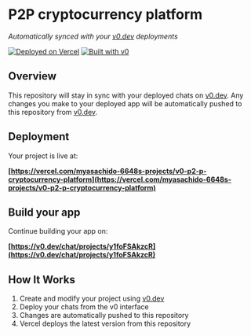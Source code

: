 # P2P cryptocurrency platform

*Automatically synced with your [v0.dev](https://v0.dev) deployments*

[![Deployed on Vercel](https://img.shields.io/badge/Deployed%20on-Vercel-black?style=for-the-badge&logo=vercel)](https://vercel.com/myasachido-6648s-projects/v0-p2-p-cryptocurrency-platform)
[![Built with v0](https://img.shields.io/badge/Built%20with-v0.dev-black?style=for-the-badge)](https://v0.dev/chat/projects/y1foFSAkzcR)

## Overview

This repository will stay in sync with your deployed chats on [v0.dev](https://v0.dev).
Any changes you make to your deployed app will be automatically pushed to this repository from [v0.dev](https://v0.dev).

## Deployment

Your project is live at:

**[https://vercel.com/myasachido-6648s-projects/v0-p2-p-cryptocurrency-platform](https://vercel.com/myasachido-6648s-projects/v0-p2-p-cryptocurrency-platform)**

## Build your app

Continue building your app on:

**[https://v0.dev/chat/projects/y1foFSAkzcR](https://v0.dev/chat/projects/y1foFSAkzcR)**

## How It Works

1. Create and modify your project using [v0.dev](https://v0.dev)
2. Deploy your chats from the v0 interface
3. Changes are automatically pushed to this repository
4. Vercel deploys the latest version from this repository